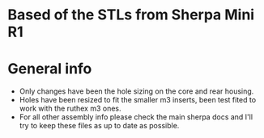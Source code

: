 # Based of the STLs from Sherpa Mini R1 

# General info  
 - Only changes have been the hole sizing on the core and rear housing.
 - Holes have been resized to fit the smaller m3 inserts, been test fited to work with the ruthex m3 ones. 
 - For all other assembly info please check the main sherpa docs and I'll try to keep these files as up to date as possible.
 
